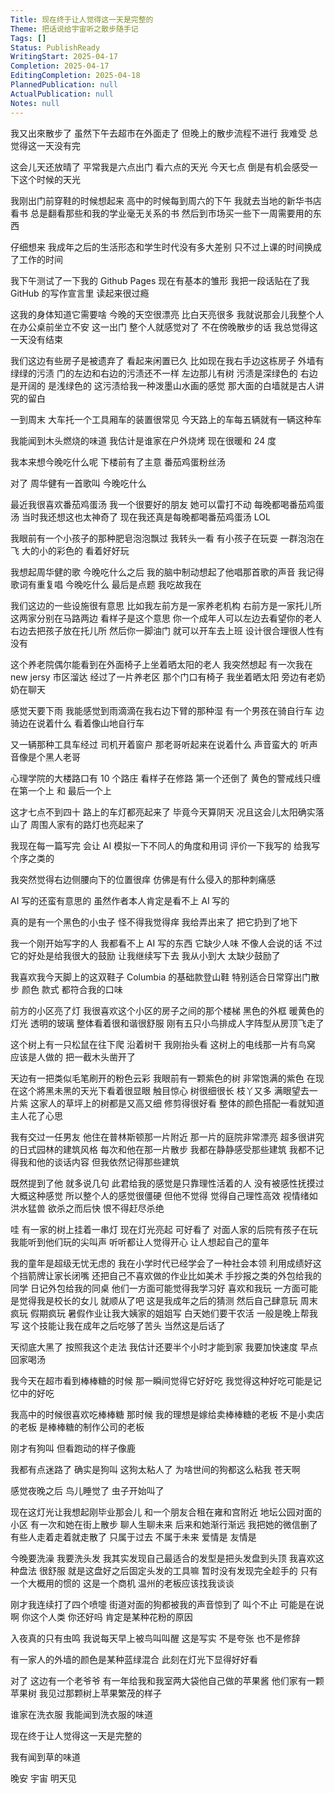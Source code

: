 ```yaml
---
Title: 现在终于让人觉得这一天是完整的
Theme: 把话说给宇宙听之散步随手记
Tags: []
Status: PublishReady
WritingStart: 2025-04-17
Completion: 2025-04-17
EditingCompletion: 2025-04-18
PlannedPublication: null
ActualPublication: null
Notes: null
---
```


我又出來散步了
虽然下午去超市在外面走了
但晚上的散步流程不进行
我难受
总觉得这一天没有完

这会儿天还放晴了
平常我是六点出门
看六点的天光
今天七点
倒是有机会感受一下这个时候的天光

我刚出门前穿鞋的时候想起来
高中的时候每到周六的下午
我就去当地的新华书店看书
总是翻看那些和我的学业毫无关系的书
然后到市场买一些下一周需要用的东西

仔细想来
我成年之后的生活形态和学生时代没有多大差别
只不过上课的时间换成了工作的时间

我下午测试了一下我的 Github Pages
现在有基本的雏形
我把一段话贴在了我 GitHub 的写作宣言里
读起来很过瘾

这我的身体知道它需要啥
今晚的天空很漂亮
比白天亮很多
我就说那会儿我整个人在办公桌前坐立不安
这一出门
整个人就感觉对了
不在傍晚散步的话
我总觉得这一天没有结束

我们这边有些房子是被遗弃了
看起来闲置已久
比如现在我右手边这栋房子
外墙有绿绿的污渍
门的左边和右边的污渍还不一样
左边那儿有树 污渍是深绿色的
右边是开阔的 是浅绿色的
这污渍给我一种泼墨山水画的感觉
那大面的白墙就是古人讲究的留白

一到周末
大车托一个工具厢车的装置很常见
今天路上的车每五辆就有一辆这种车

我能闻到木头燃烧的味道
我估计是谁家在户外烧烤
现在很暖和 24 度

我本来想今晚吃什么呢
下楼前有了主意
番茄鸡蛋粉丝汤

对了
周华健有一首歌叫
今晚吃什么

最近我很喜欢番茄鸡蛋汤
我一个很要好的朋友
她可以雷打不动
每晚都喝番茄鸡蛋汤
当时我还想这也太神奇了
现在我还真是每晚都喝番茄鸡蛋汤
LOL

我眼前有一个小孩子的那种肥皂泡泡飘过
我转头一看
有小孩子在玩耍
一群泡泡在飞
大的小的彩色的
看着好好玩

我想起周华健的歌
今晚吃什么之后
我的脑中制动想起了他唱那首歌的声音
我记得歌词有重复唱 今晚吃什么
最后是点题
我吃故我在

我们这边的一些设施很有意思
比如我左前方是一家养老机构
右前方是一家托儿所
这两家分别在马路两边
看样子是这个意思
你一个成年人可以左边去看望你的老人
右边去把孩子放在托儿所
然后你一脚油门
就可以开车去上班
设计很合理很人性有没有

这个养老院偶尔能看到在外面椅子上坐着晒太阳的老人
我突然想起
有一次我在 new jersy 市区溜达
经过了一片养老区
那个门口有椅子
我坐着晒太阳
旁边有老奶奶在聊天

感觉天要下雨
我能感觉到雨滴滴在我右边下臂的那种湿
有一个男孩在骑自行车
边骑边在说着什么
看着像山地自行车

又一辆那种工具车经过
司机开着窗户
那老哥听起来在说着什么
声音蛮大的
听声音像是个黑人老哥

心理学院的大楼路口有 10 个路庄
看样子在修路
第一个还倒了
黄色的警戒线只缠在第一个上 和 最后一个上

这才七点不到四十
路上的车灯都亮起来了
毕竟今天算阴天
况且这会儿太阳确实落山了
周围人家有的路灯也亮起来了

我现在每一篇写完
会让 AI 模拟一下不同人的角度和用词
评价一下我写的
给我写个序之类的

我突然觉得右边侧腰向下的位置很痒
仿佛是有什么侵入的那种刺痛感

AI 写的还蛮有意思的
虽然作者本人肯定是看不上 AI 写的

真的是有一个黑色的小虫子
怪不得我觉得痒
我给弄出来了
把它扔到了地下

我一个刚开始写字的人
我都看不上 AI 写的东西
它缺少人味
不像人会说的话
不过它的好处是给我很大的鼓励
让我继续写下去
我从小到大
太缺少鼓励了

我喜欢我今天脚上的这双鞋子
Columbia 的基础款登山鞋
特别适合日常穿出门散步
颜色 款式 都符合我的口味

前方的小区亮了灯
我很喜欢这个小区的房子之间的那个楼梯
黑色的外框
暖黄色的灯光
透明的玻璃
整体看着很和谐很舒服
刚有五只小鸟排成人字阵型从房顶飞走了

这个树上有一只松鼠在往下爬
沿着树干
我刚抬头看
这树上的电线那一片有鸟窝
应该是人做的
把一截木头凿开了

天边有一把类似毛笔刷开的粉色云彩
我眼前有一颗紫色的树
非常饱满的紫色
在现在这个將黑未黑的天光下看着很显眼
触目惊心
树很细很长
枝丫又多
满眼望去一片紫
这家人的草坪上的树都是又高又细
修剪得很好看
整体的颜色搭配一看就知道主人花了心思

我有交过一任男友
他住在普林斯顿那一片附近
那一片的庭院非常漂亮
超多很讲究的日式园林的建筑风格
每次和他在那一片散步
我都在静静感受那些建筑
我都不记得我和他的谈话内容
但我依然记得那些建筑

既然提到了他
就多说几句
此君给我的感觉是只靠理性活着的人
没有被感性抚摸过
大概这种感觉
所以整个人的感觉很僵硬
但他不觉得
觉得自己理性高效
视情绪如洪水猛兽
欲杀之而后快
恨不得赶尽杀绝

哇
有一家的树上挂着一串灯
现在灯光亮起
可好看了
对面人家的后院有孩子在玩
我能听到他们玩的尖叫声
听听都让人觉得开心
让人想起自己的童年

我的童年是超级无忧无虑的
我在小学时代已经学会了一种社会本领
利用成绩好这个挡箭牌让家长闭嘴
还把自己不喜欢做的作业比如美术 手抄报之类的外包给我的同学
日记外包给我的同桌
他们一方面可能觉得我学习好 喜欢和我玩
一方面可能是觉得我是校长的女儿 就顺从了吧
这是我成年之后的猜测
然后自己肆意玩
周末疯玩
假期疯玩
暑假作业让我大姨家的姐姐写
白天她们要干农活
一般是晚上帮我写
这个技能让我在成年之后吃够了苦头
当然这是后话了

天彻底大黑了
按照我这个走法
我估计还要半个小时才能到家
我要加快速度
早点回家喝汤

我今天在超市看到棒棒糖的时候
那一瞬间觉得它好好吃
我觉得这种好吃可能是记忆中的好吃

我高中的时候很喜欢吃棒棒糖
那时候
我的理想是嫁给卖棒棒糖的老板
不是小卖店的老板
是棒棒糖的制作公司的老板

刚才有狗叫
但看跑动的样子像鹿

我都有点迷路了
确实是狗叫
这狗太粘人了
为啥世间的狗都这么粘我
苍天啊

感觉夜晚之后
鸟儿睡觉了
虫子开始叫了

现在这灯光让我想起刚毕业那会儿
和一个朋友合租在雍和宫附近
地坛公园对面的小区
有一次和她在街上散步
聊人生聊未来
后来和她渐行渐远
我把她的微信删了
有些人走着走着就走散了
只属于过去
不属于未来
爱情是
友情是

今晚要洗澡
我要洗头发
我其实发现自己最适合的发型是把头发盘到头顶
我喜欢这种盘法
很舒服
就是这盘好之后固定头发的工具嘛
暂时没有发现完全趁手的
只有一个大概用的惯的
这是一个商机
温州的老板应该找我谈谈

刚才我连续打了四个喷嚏
街道对面的狗都被我的声音惊到了
叫个不止
可能是在说
啊 你这个人类 你还好吗
肯定是某种花粉的原因

入夜真的只有虫鸣
我说每天早上被鸟叫叫醒
这是写实
不是夸张
也不是修辞

有一家人的外墙的颜色是某种蓝绿混合
此刻在灯光下显得好好看

对了
这边有一个老爷爷
有一年给我和我室两大袋他自己做的苹果酱
他们家有一颗苹果树
我见过那颗树上苹果繁茂的样子

谁家在洗衣服
我能闻到洗衣服的味道

现在终于让人觉得这一天是完整的

我有闻到草的味道

晚安 宇宙
明天见


